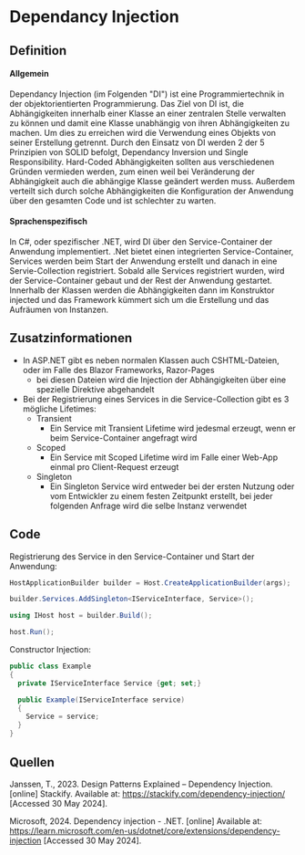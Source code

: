 # Dependancy Injection

## Definition

#### Allgemein

Dependancy Injection (im Folgenden "DI") ist eine Programmiertechnik in der objektorientierten Programmierung.
Das Ziel von DI ist, die Abhängigkeiten innerhalb einer Klasse an einer zentralen Stelle verwalten zu können und damit eine Klasse unabhängig von ihren Abhängigkeiten zu machen.
Um dies zu erreichen wird die Verwendung eines Objekts von seiner Erstellung getrennt.
Durch den Einsatz von DI werden 2 der 5 Prinzipien von SOLID befolgt, Dependancy Inversion und Single Responsibility.
Hard-Coded Abhängigkeiten sollten aus verschiedenen Gründen vermieden werden, zum einen weil bei Veränderung der Abhängigkeit auch die abhängige Klasse geändert werden muss.
Außerdem verteilt sich durch solche Abhängigkeiten die Konfiguration der Anwendung über den gesamten Code und ist schlechter zu warten.

#### Sprachenspezifisch

In C#, oder spezifischer .NET, wird DI über den Service-Container der Anwendung implementiert.
.Net bietet einen integrierten Service-Container, Services werden beim Start der Anwendung erstellt und danach in eine Servie-Collection registriert.
Sobald alle Services registriert wurden, wird der Service-Container gebaut und der Rest der Anwendung gestartet.
Innerhalb der Klassen werden die Abhängigkeiten dann im Konstruktor injected und das Framework kümmert sich um die Erstellung und das Aufräumen von Instanzen.

## Zusatzinformationen

- In ASP.NET gibt es neben normalen Klassen auch CSHTML-Dateien, oder im Falle des Blazor Frameworks, Razor-Pages
  - bei diesen Dateien wird die Injection der Abhängigkeiten über eine spezielle Direktive abgehandelt
- Bei der Registrierung eines Services in die Service-Collection gibt es 3 mögliche Lifetimes:
  - Transient
    - Ein Service mit Transient Lifetime wird jedesmal erzeugt, wenn er beim Service-Container angefragt wird
  - Scoped
    - Ein Service mit Scoped Lifetime wird im Falle einer Web-App einmal pro Client-Request erzeugt
  - Singleton
    - Ein Singleton Service wird entweder bei der ersten Nutzung oder vom Entwickler zu einem festen Zeitpunkt erstellt, bei jeder folgenden Anfrage wird die selbe Instanz verwendet

## Code

Registrierung des Service in den Service-Container und Start der Anwendung:
```cs
HostApplicationBuilder builder = Host.CreateApplicationBuilder(args);

builder.Services.AddSingleton<IServiceInterface, Service>();

using IHost host = builder.Build();

host.Run();
```

Constructor Injection:
```cs
public class Example
{
  private IServiceInterface Service {get; set;}

  public Example(IServiceInterface service)
  {
    Service = service;
  }
}
```

## Quellen

Janssen, T., 2023. Design Patterns Explained – Dependency Injection. [online] Stackify. Available at: <https://stackify.com/dependency-injection/> [Accessed 30 May 2024].

Microsoft, 2024. Dependency injection - .NET. [online] Available at: <https://learn.microsoft.com/en-us/dotnet/core/extensions/dependency-injection> [Accessed 30 May 2024].